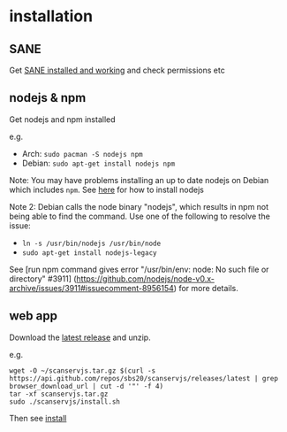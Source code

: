 # installation

## SANE
Get [SANE installed and working](https://github.com/sbs20/scanserv/blob/master/install-sane.md) and 
check permissions etc

## nodejs & npm
Get nodejs and npm installed

e.g.
 * Arch: `sudo pacman -S nodejs npm`
 * Debian: `sudo apt-get install nodejs npm`

Note: You may have problems installing an up to date nodejs on Debian which includes `npm`. See
[here](https://nodejs.org/en/download/package-manager/#debian-and-ubuntu-based-linux-distributions)
for how to install nodejs

Note 2: Debian calls the node binary "nodejs", which results in npm not being able to find the command.
 Use one of the following to resolve the issue:
 * `ln -s /usr/bin/nodejs /usr/bin/node`
 * `sudo apt-get install nodejs-legacy`
 
See [run npm command gives error "/usr/bin/env: node: No such file or directory" #3911]
(https://github.com/nodejs/node-v0.x-archive/issues/3911#issuecomment-8956154) for more details.

## web app
Download the [latest release](https://github.com/sbs20/scanservjs/releases) and unzip.

e.g.
```
wget -O ~/scanservjs.tar.gz $(curl -s https://api.github.com/repos/sbs20/scanservjs/releases/latest | grep browser_download_url | cut -d '"' -f 4)
tar -xf scanservjs.tar.gz
sudo ./scanservjs/install.sh
```

Then see [install](install.sh)
